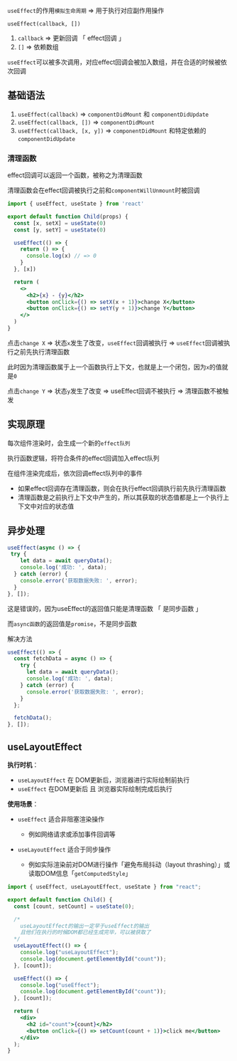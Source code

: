 `useEffect`的作用`模拟生命周期` => 用于执行对应副作用操作

`useEffect(callback, [])`

1. `callback` => 更新回调 「 effect回调 」
2. `[]` => 依赖数组

`useEffect`可以被多次调用，对应effect回调会被加入数组，并在合适的时候被依次回调



## 基础语法

1. `useEffect(callback)` => `componentDidMount` 和 `componentDidUpdate`
1. `useEffect(callback, [])` => `componentDidMount`
1. `useEffect(callback, [x, y])` => `componentDidMount` 和特定依赖的 `componentDidUpdate`



### 清理函数

effect回调可以返回一个函数，被称之为清理函数

清理函数会在effect回调被执行之前和`componentWillUnmount`时被回调

```jsx
import { useEffect, useState } from 'react'

export default function Child(props) {
  const [x, setX] = useState(0)
  const [y, setY] = useState(0)

  useEffect(() => {
    return () => {
      console.log(x) // => 0
    }
  }, [x])

  return (
    <>
      <h2>{x} - {y}</h2>
      <button onClick={() => setX(x + 1)}>change X</button>
      <button onClick={() => setY(y + 1)}>change Y</button>
    </>
  )
}
```

点击`change X` => 状态`x`发生了改变，`useEffect`回调被执行 => `useEffect`回调被执行之前先执行清理函数

此时因为清理函数属于上一个函数执行上下文，也就是上一个闭包，因为`x`的值就是`0`

点击`change Y` => 状态`y`发生了改变 => useEffect回调不被执行 => 清理函数不被触发



## 实现原理

每次组件渲染时，会生成一个新的`effect队列`

执行函数逻辑，将符合条件的effect回调加入effect队列 

在组件渲染完成后，依次回调effect队列中的事件

+ 如果effect回调存在清理函数，则会在执行effect回调执行前先执行清理函数
+ 清理函数是之前执行上下文中产生的，所以其获取的状态值都是上一个执行上下文中对应的状态值



## 异步处理

```jsx
useEffect(async () => {
 try {
    let data = await queryData();
    console.log('成功: ', data);
  } catch (error) {
    console.error('获取数据失败: ', error);
  }
}, []);
```

这是错误的，因为useEffect的返回值只能是清理函数 「 是同步函数 」

而`async函数`的返回值是`promise`，不是同步函数



解决方法

```jsx
useEffect(() => {
  const fetchData = async () => {
    try {
      let data = await queryData();
      console.log('成功: ', data);
    } catch (error) {
      console.error('获取数据失败: ', error);
    }
  };

  fetchData();
}, []);
```



## useLayoutEffect

**执行时机**：

- `useLayoutEffect` 在 DOM更新后，浏览器进行实际绘制前执行
- `useEffect` 在DOM更新后 且 浏览器实际绘制完成后执行

**使用场景**：

- `useEffect` 适合非阻塞渲染操作

  - 例如网络请求或添加事件回调等

- `useLayoutEffect` 适合于同步操作

  - 例如实际渲染前对DOM进行操作「避免布局抖动（layout thrashing）」或读取DOM信息「`getComputedStyle`」

  

```jsx
import { useEffect, useLayoutEffect, useState } from "react";

export default function Child() {
  const [count, setCount] = useState(0);

  /*
    useLayoutEffect的输出一定早于useEffect的输出
    且他们在执行的时候DOM都已经生成完毕，可以被获取了
  */
  useLayoutEffect(() => {
    console.log("useLayoutEffect");
    console.log(document.getElementById("count"));
  }, [count]);

  useEffect(() => {
    console.log("useEffect");
    console.log(document.getElementById("count"));
  }, [count]);

  return (
    <div>
      <h2 id="count">{count}</h2>
      <button onClick={() => setCount(count + 1)}>click me</button>
    </div>
  );
}
```


